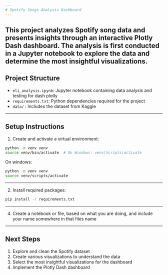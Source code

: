 ```yaml
---
# Spotify Songs Analysis Dashboard
---
```

This project analyzes Spotify song data and presents insights through an interactive Plotly Dash dashboard. The analysis is first conducted in a Jupyter notebook to explore the data and determine the most insightful visualizations.
---
## Project Structure
- `eli_analysis.ipynb`: Jupyter notebook containing data analysis and testing for dash plotly
- `requirements.txt`: Python dependencies required for the project
- `data/` : Includes the dataset from Kaggle
---
## Setup Instructions

1. Create and activate a virtual environment:
```bash
python -m venv venv
source venv/bin/activate  # On Windows: venv\Scripts\activate
```

On windows:
```bash
python -m venv venv
source venv/scripts/activate
```
---
2. Install required packages:
```bash
pip install -r requirements.txt
```
---
4. Create a notebook or file, based on what you are doing, and include your name somewhere in that files name
---
## Next Steps
1. Explore and clean the Spotify dataset
2. Create various visualizations to understand the data
3. Select the most insightful visualizations for the dashboard
4. Implement the Plotly Dash dashboard 
